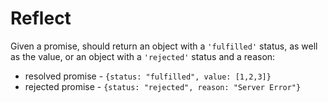 # Reflect

Given a promise, should return an object with a `'fulfilled'` status, as well as the value,
or an object with a `'rejected'` status and a reason:
 - resolved promise - `{status: "fulfilled", value: [1,2,3]}`
- rejected promise - `{status: "rejected", reason: "Server Error"}`